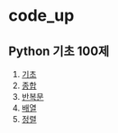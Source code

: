 # code_up

## Python 기초 100제
1) [기초](https://github.com/honghyelim/code_up100/blob/main/code_up1.ipynb)
2) [종합](https://github.com/honghyelim/code_up100/blob/main/code_up2.ipynb)
3) [반복문](https://github.com/honghyelim/code_up100/blob/main/codeup_basic.ipynb)
4) [배열](https://github.com/honghyelim/code_up100/blob/main/codeup_basic2.ipynb)
5) [정렬](https://github.com/honghyelim/code_up100/blob/main/codeup_sort.ipynb)
